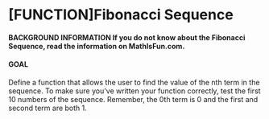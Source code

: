 # [FUNCTION]Fibonacci Sequence

#### BACKGROUND INFORMATION If you do not know about the Fibonacci Sequence, read the information on MathIsFun.com.

#### GOAL

Define a function that allows the user to find the value of the nth term in the sequence. To make sure you've written your function correctly, test the first 10 numbers of the sequence. Remember, the 0th term is 0 and the first and second term are both 1.

